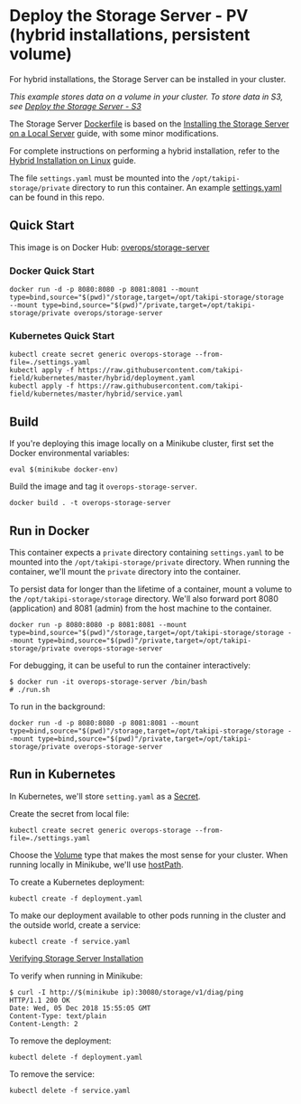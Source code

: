 # Deploy the Storage Server - PV (hybrid installations, persistent volume)

For hybrid installations, the Storage Server can be installed in your cluster.

*This example stores data on a volume in your cluster. To store data in S3, see [Deploy the Storage Server - S3](s3)*

The Storage Server [Dockerfile](Dockerfile) is based on the [Installing the Storage Server on a Local Server](https://doc.overops.com/docs/installing-the-storage-server-on-a-local-server) guide, with some minor modifications.

For complete instructions on performing a hybrid installation, refer to the [Hybrid Installation on Linux](https://doc.overops.com/docs/linux-hybrid-installation) guide.

The file `settings.yaml` must be mounted into the `/opt/takipi-storage/private` directory to run this container. An example [settings.yaml](private/settings.yaml) can be found in this repo.

## Quick Start

This image is on Docker Hub: [overops/storage-server](https://hub.docker.com/r/overops/storage-server)

### Docker Quick Start

```console
docker run -d -p 8080:8080 -p 8081:8081 --mount type=bind,source="$(pwd)"/storage,target=/opt/takipi-storage/storage  --mount type=bind,source="$(pwd)"/private,target=/opt/takipi-storage/private overops/storage-server
```

### Kubernetes Quick Start

```console
kubectl create secret generic overops-storage --from-file=./settings.yaml
kubectl apply -f https://raw.githubusercontent.com/takipi-field/kubernetes/master/hybrid/deployment.yaml
kubectl apply -f https://raw.githubusercontent.com/takipi-field/kubernetes/master/hybrid/service.yaml
```

## Build

If you're deploying this image locally on a Minikube cluster, first set the Docker environmental variables:

```console
eval $(minikube docker-env)
```

Build the image and tag it `overops-storage-server`.

```console
docker build . -t overops-storage-server
```

## Run in Docker

This container expects a `private` directory containing `settings.yaml` to be mounted into the `/opt/takipi-storage/private` directory. When running the container, we'll mount the `private` directory into the container.

To persist data for longer than the lifetime of a container, mount a volume to the `/opt/takipi-storage/storage` directory.
We'll also forward port 8080 (application) and 8081 (admin) from the host machine to the container.

```console
docker run -p 8080:8080 -p 8081:8081 --mount type=bind,source="$(pwd)"/storage,target=/opt/takipi-storage/storage --mount type=bind,source="$(pwd)"/private,target=/opt/takipi-storage/private overops-storage-server
```

For debugging, it can be useful to run the container interactively:

```console
$ docker run -it overops-storage-server /bin/bash
# ./run.sh
```

To run in the background:

```console
docker run -d -p 8080:8080 -p 8081:8081 --mount type=bind,source="$(pwd)"/storage,target=/opt/takipi-storage/storage --mount type=bind,source="$(pwd)"/private,target=/opt/takipi-storage/private overops-storage-server
```

## Run in Kubernetes

In Kubernetes, we'll store `setting.yaml` as a [Secret](https://kubernetes.io/docs/concepts/configuration/secret/).

Create the secret from local file:

```console
kubectl create secret generic overops-storage --from-file=./settings.yaml
```

Choose the [Volume](https://kubernetes.io/docs/concepts/storage/volumes/) type that makes the most sense for your cluster. When running locally in Minikube, we'll use [hostPath](https://kubernetes.io/docs/concepts/storage/volumes/#hostpath).

To create a Kubernetes deployment:

```console
kubectl create -f deployment.yaml
```

To make our deployment available to other pods running in the cluster and the outside world, create a service:

```console
kubectl create -f service.yaml
```

[Verifying Storage Server Installation](https://doc.overops.com/docs/verifying-storage-server-installation)

To verify when running in Minikube:

```console
$ curl -I http://$(minikube ip):30080/storage/v1/diag/ping
HTTP/1.1 200 OK
Date: Wed, 05 Dec 2018 15:55:05 GMT
Content-Type: text/plain
Content-Length: 2
```

To remove the deployment:

```console
kubectl delete -f deployment.yaml
```

To remove the service:

```console
kubectl delete -f service.yaml
```
